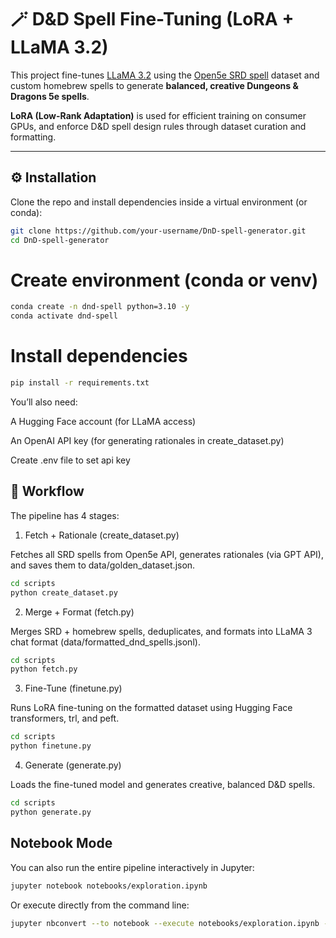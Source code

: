 # 🪄 D&D Spell Fine-Tuning (LoRA + LLaMA 3.2)

This project fine-tunes [LLaMA 3.2](https://huggingface.co/meta-llama) using the [Open5e SRD spell](https://api.open5e.com/v1/spells/) dataset and custom homebrew spells to generate **balanced, creative Dungeons & Dragons 5e spells**.  

**LoRA (Low-Rank Adaptation)** is used for efficient training on consumer GPUs, and enforce D&D spell design rules through dataset curation and formatting.

---
## ⚙️ Installation
Clone the repo and install dependencies inside a virtual environment (or conda):

```bash
git clone https://github.com/your-username/DnD-spell-generator.git
cd DnD-spell-generator
```

# Create environment (conda or venv)

```bash
conda create -n dnd-spell python=3.10 -y
conda activate dnd-spell
```

# Install dependencies

```bash
pip install -r requirements.txt
```

You’ll also need:

A Hugging Face account (for LLaMA access)

An OpenAI API key (for generating rationales in create_dataset.py)

Create .env file to set api key

## 🚀 Workflow

The pipeline has 4 stages:

1. Fetch + Rationale (create_dataset.py)

Fetches all SRD spells from Open5e API, generates rationales (via GPT API), and saves them to data/golden_dataset.json.

```bash
cd scripts
python create_dataset.py
```

2. Merge + Format (fetch.py)

Merges SRD + homebrew spells, deduplicates, and formats into LLaMA 3 chat format (data/formatted_dnd_spells.jsonl).

```bash
cd scripts
python fetch.py
```

3. Fine-Tune (finetune.py)

Runs LoRA fine-tuning on the formatted dataset using Hugging Face transformers, trl, and peft.

```bash
cd scripts
python finetune.py
```

4. Generate (generate.py)

Loads the fine-tuned model and generates creative, balanced D&D spells.

```bash
cd scripts
python generate.py
```

## Notebook Mode

You can also run the entire pipeline interactively in Jupyter:

```bash
jupyter notebook notebooks/exploration.ipynb
```

Or execute directly from the command line:

```bash
jupyter nbconvert --to notebook --execute notebooks/exploration.ipynb --output notebooks/exploration-output.ipynb
```
